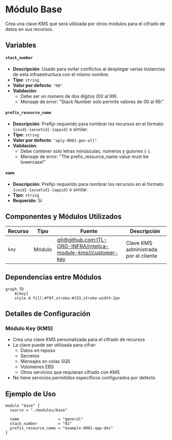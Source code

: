 # Módulo Base

Crea una clave KMS que será utilizada por otros módulos para el cifrado de datos en sus recursos.

## Variables

#### `stack_number`

- **Descripción**: Usado para evitar conflictos al desplegar varias instancias de esta infraestructura con el mismo nombre.
- **Tipo**: `string`
- **Valor por defecto**: `"00"`
- **Validación**:
    - Debe ser un número de dos dígitos (00 al 99).
    - Mensaje de error: "Stack Number solo permite valores de 00 al 99."

#### `prefix_resource_name`

- **Descripción**: Prefijo requerido para nombrar los recursos en el formato `{coid}-{assetid}-{appid}` o similar.
- **Tipo**: `string`
- **Valor por defecto**: `"aply-0001-gen-all"`
- **Validación**:
    - Debe contener solo letras minúsculas, números y guiones (`-`).
    - Mensaje de error: "The prefix_resource_name value must be lowercase!"

#### `name`

- **Descripción**: Prefijo requerido para nombrar los recursos en el formato `{coid}-{assetid}-{appid}` o similar.
- **Tipo**: `string`
- **Requerido**: Sí

## Componentes y Módulos Utilizados

| Recurso | Tipo   | Fuente                                                                                                                                        | Descripción                           |
|---------|--------|-----------------------------------------------------------------------------------------------------------------------------------------------|---------------------------------------|
| `key`   | Módulo | [git@github.com:ITL-ORG-INFRA/intelica-module-kms//customer-key](https://github.com/ITL-ORG-INFRA/intelica-module-kms/tree/main/customer-key) | Clave KMS administrada por el cliente |

## Dependencias entre Módulos

```mermaid
graph TD
    A[key]
    style A fill:#f9f,stroke:#333,stroke-width:2px
```

## Detalles de Configuración

### Módulo Key (KMS)

- Crea una clave KMS personalizada para el cifrado de recursos
- La clave puede ser utilizada para cifrar:
    - Datos en reposo
    - Secretos
    - Mensajes en colas SQS
    - Volúmenes EBS
    - Otros servicios que requieran cifrado con KMS
- No tiene servicios permitidos específicos configurados por defecto

## Ejemplo de Uso

```hcl
module "base" {
  source = "./modules/base"

  name                 = "general"
  stack_number         = "01"
  prefix_resource_name = "example-0001-app-dev"
}
```